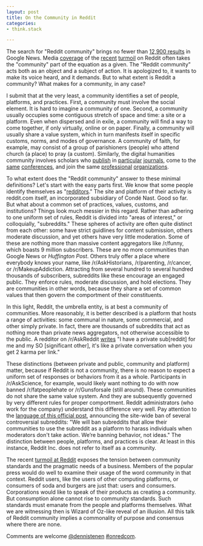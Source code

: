 ```yaml
---
layout: post
title: On the Community in Reddit
categories:
- think.stack

---
```


The search for "Reddit community" brings no fewer than [12,900
results](https://www.google.com/search?hl=en&gl=us&tbm=nws&authuser=0&q=%22reddit+community%22&oq=%22reddit+community%22&gs_l=news-cc.3..43j43i53.388.3600.0.3768.25.22.0.0.0.3.164.2380.11j11.22.0...0.0...1ac.1.EdZ5LTrh6t4)
in Google News. Media
[coverage](http://techcrunch.com/2015/07/06/hows-that-popcorn-reddit/) of the
[recent](http://www.nytimes.com/2015/07/17/technology/reddit-steve-huffman.html)
[turmoil](https://www.washingtonpost.com/blogs/the-switch/wp/2015/07/09/reddits-former-director-of-talent-breaks-her-silence/)
on Reddit often takes the "community" part of the equation as a given. The
"Reddit community" acts both as an object and a subject of action. It is
apologized to, it wants to make its voice heard, and it demands. But to what
extent is Reddit a community? What makes for a community, in any case?

I submit that at the very least, a community identifies a set of people,
platforms, and practices. First, a community must involve the social element.
It is hard to imagine a community of one. Second, a community usually occupies
some contiguous stretch of space and time: a site or a platform. Even when
dispersed and in exile, a community will find a way to come together, if only
virtually, online or on paper. Finally, a community will usually share a value
system, which in turn manifests itself in specific customs, norms, and modes of
governance. A community of faith, for example, may consist of a group of
parishioners (people) who attend church (a place) to pray (a custom).
Similarly, the digital humanities community involves scholars who
[publish](http://llc.oxfordjournals.org/) in
[particular](http://www.digitalhumanities.org/dhq/)
[journals](http://journalofdigitalhumanities.org/), come to the
[same](http://www.dhsi.org/) [conferences](http://dh2015.org/), and join the
same [professional](http://csdh-schn.org/) [organizations](http://ach.org).

To what extent does the "Reddit community" answer to these minimal definitions?
Let's start with the easy parts first. We know that some people identify
themselves as "[redditors](http://www.meetup.com/NYC-Redditors/)." The site and
platform of their activity is reddit.com itself, an incorporated subsidiary of
Condé Nast. Good so far. But what about a common set of practices, values,
customs, and institutions? Things look much messier in this regard. Rather than
adhering to one uniform set of rules, Reddit is divided into "areas of
interest," or colloquially, "subreddits." These spheres of activity are often
quite distinct from each other: some have strict guidlines for content
submission, others moderate discussion, and yet others have very little
moderation. Some of these are nothing more than massive content aggregators
like /r/funny, which boasts 9 million subscribers. These are no more
communities than Google News or *Huffington Post*. Others truly offer a place
where everybody knows your name, like /r/AskHistorians, /r/parenting,
/r/cancer, or /r/MakeupAddiction.  Attracting from several hundred to several
hundred thousands of subscribers, subreddits like these encourage an engaged
public. They enforce rules, moderate discussion, and hold elections. They are
communities in other words, because they share a set of common values that then
govern the comportment of their constituents.

In this light, Reddit, the umbrella entity, is at best a community of
communities. More reasonably, it is better described is a platform that hosts a
range of activities: some communal in nature, some commercial, and other simply
private. In fact, there are thousands of subreddits that act as nothing more
than private news aggregators, not otherwise accessible to the public. A
redditor on /r/AskReddit
[writes](https://www.reddit.com/r/AskReddit/comments/1qr54b/why_do_private_subreddits_exist/)
"I have a private sub[reddit] for me and my SO [significant other], it's like a
private conversation when you get 2 karma per link."

These distinctions (between private and public, community and platform) matter,
because if Reddit is not a community, there is no reason to expect a uniform
set of responses or behaviors from it as a whole. Participants in
/r/AskScience, for example, would likely want nothing to do with now banned
/r/fatpeoplehate or /r/Gunsforsale (still around). These communities do not
share the same value system. And they are subsequently governed by very
different rules for proper comportment. Reddit administrators (who work for the
company) understand this difference very well. Pay attention to the [language
of this official
post](https://www.reddit.com/r/announcements/comments/39bpam/removing_harassing_subreddits/),
announcing the site-wide ban of several controversial subreddits: "We will ban
subreddits that allow their communities to use the subreddit as a platform to
harass individuals when moderators don't take action. We’re banning behavior,
not ideas." The distinction between people, platforms, and practices is clear.
At least in this instance, Reddit Inc. does not refer to itself as a community.

The recent [turmoil at
Reddit](https://hbr.org/2015/07/how-reddit-the-business-lost-touch-with-reddit-the-culture)
exposes the tension between community standards and the pragmatic needs of a
business. Members of the popular press would do well to examine their usage of
the word community in that context.  Reddit users, like the users of other
computing platforms, or consumers of soda and burgers are just that: users and
consumers. Corporations would like to speak of their products as creating a
community. But consumption alone cannot rise to community standards.  Such
standards must emanate from the people and platforms themselves. What we are
witnessing then is Wizard of Oz-like reveal of an illusion. All this talk of
Reddit community implies a commonality of purpose and consensus where there are
none.

Comments are welcome [@dennistenen](https://twitter.com/dennistenen)
[#onredcom](https://twitter.com/search?q=%23onredcom&src=typd&f=tweets).
